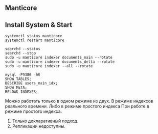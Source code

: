 ## Manticore

## Install System & Start

```text
systemctl status manticore
systemctl restart manticore

searchd --status
searchd --stop
sudo -u manticore indexer documents_main --rotate
sudo -u manticore indexer documents_delta --rotate
sudo -u manticore indexer --all --rotate

mysql -P9306 -h0
SHOW TABLES;
DESCRIBE users_main_idx;
SHOW META;
RELOAD INDEXES;
```

Можно работать только в одном режиме из двух.
В режиме индексов реального времени.
Либо в режиме простого индекса
При работе в режиме простого индекса.

1) Только декларативный подход.
2) Репликации недоступны.

